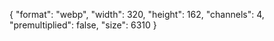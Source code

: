 {
  "format": "webp",
  "width": 320,
  "height": 162,
  "channels": 4,
  "premultiplied": false,
  "size": 6310
}